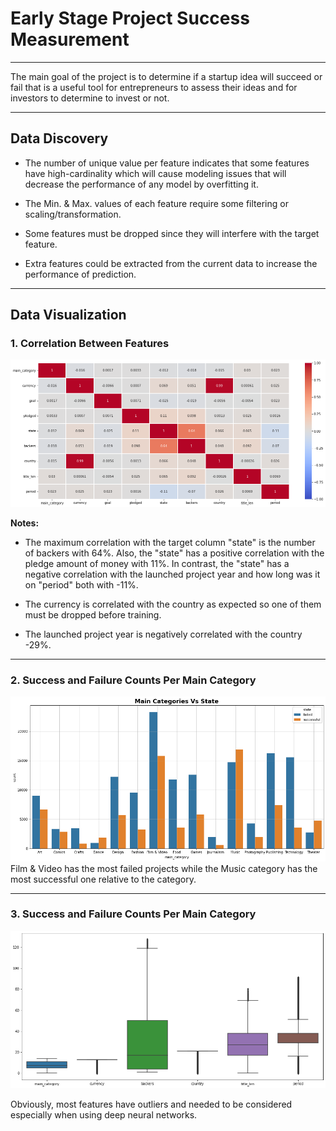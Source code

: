 # Early Stage Project Success Measurement
---

The main goal of the project is to determine if a startup idea will succeed or fail that is a useful tool for entrepreneurs to assess their ideas and for investors to determine to invest or not.

---

## Data Discovery

* The number of unique value per feature indicates that some features have high-cardinality which will cause modeling issues that will decrease the performance of any model by overfitting it.

* The Min. & Max. values of each feature require some filtering or scaling/transformation.

* Some features must be dropped since they will interfere with the target feature.

* Extra features could be extracted from the current data to increase the performance of prediction.

---

## Data Visualization

### 1. Correlation Between Features

![alt text](download.png "Title")

**Notes:**
* The maximum correlation with the target column "state" is the number of backers with 64%. Also, the "state" has a positive correlation with the pledge amount of money with 11%. In contrast, the "state" has a negative correlation with the launched project year and how long was it on "period" both with -11%.

* The currency is correlated with the country as expected so one of them must be dropped before training.

* The launched project year is negatively correlated with the country -29%.
---

### 2. Success and Failure Counts Per Main Category

![alt text](download_1.png "Title")
Film & Video has the most failed projects while the Music category has the most successful one relative to the category.

---
### 3. Success and Failure Counts Per Main Category

![alt text](download_2.png "Title")

Obviously, most features have outliers and needed to be considered especially when using deep neural networks.